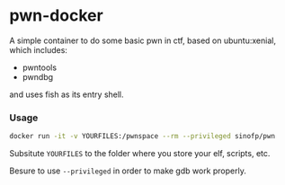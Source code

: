 # pwn-docker

A simple container to do some basic pwn in ctf, based on ubuntu:xenial, which includes:

  - pwntools
  - pwndbg
  
and uses fish as its entry shell.

### Usage

```sh
docker run -it -v YOURFILES:/pwnspace --rm --privileged sinofp/pwn
```

Subsitute `YOURFILES` to the folder where you store your elf, scripts, etc.

Besure to use `--privileged` in order to make gdb work properly.




